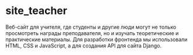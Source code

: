 # site_teacher
Веб-сайт для учителя, где студенты и другие люди могут не только просмотреть награды преподавателя, но и изучать теоретические и практические материалы.
Для разработки фронтенда мы использовали HTML, CSS и JavaScript, а для создания API для сайта Django.
